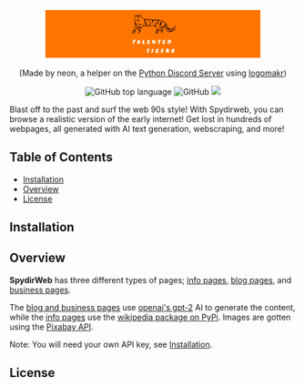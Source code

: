 <p align="center">
<a href="#" >
    <img src="banner.png" alt="LogoMakr_5RDTOc" width=75%>
</a>
</p>

<p align="center">
(Made by neon, a helper on the <a href="https://pythondiscord.com/">Python Discord Server</a> using <a href="https://logomakrcom">logomakr</a>)
</p>

<p align="center">
    <img alt="GitHub top language" src="https://img.shields.io/github/languages/top/thaniel-c/summer-code-jam-2020">
    <img alt="GitHub" src="https://img.shields.io/github/license/thaniel-c/summer-code-jam-2020?color=%23009dff%20">
    <a href="https://discord.gg/python">
        <img src="https://img.shields.io/static/v1?label=Python%20Discord&logo=discord&message=%3E80k%20members&color=%237289DA&logoColor=white">
    </a>
</p>

Blast off to the past and surf the web 90s style! With Spydirweb, you can browse a realistic version of the early internet! Get lost in hundreds of webpages, all generated with AI text generation, webscraping, and more! 

## Table of Contents
  * [Installation](#installation)
  * [Overview](#overview)
  * [License](#license)

 ## Installation

 ## Overview
 
 
 **SpydirWeb** has three different types of pages; [info pages](#info-pages), [blog pages](#blog-and-business-pages), and [business pages](#blog-and-business-pages).
 
 The [blog and business pages](#blog-and-business-pages) use [openai's gpt-2](https://github.com/openai/gpt-2) AI to generate the content, while the [info pages](#info-pages) use the [wikipedia package on PyPi](https://pypi.org/project/wikipedia/). Images are gotten using the [Pixabay API](https://pixabay.com/api/docs/).

 Note: You will need your own API key, see [Installation](#installation).

 ## License
